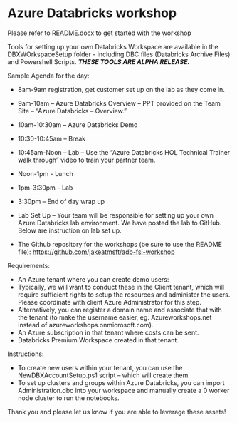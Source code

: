 # Azure Databricks workshop

Please refer to README.docx to get started with the workshop

Tools for setting up your own Databricks Workspace are available in the DBXWOrkspaceSetup folder - including DBC files (Databricks Archive Files) and Powershell Scripts. ___THESE TOOLS ARE ALPHA RELEASE.___

Sample Agenda for the day:
-	8am-9am registration, get customer set up on the lab as they come in.
-	9am-10am – Azure Databricks Overview – PPT provided on the Team Site – “Azure Databricks – Overview.”
-	10am-10:30am – Azure Databricks Demo 
-	10:30-10:45am – Break 
-	10:45am-Noon – Lab – Use the “Azure Databricks HOL Technical Trainer walk through” video to train your partner team.  
-	Noon-1pm - Lunch 
-	1pm-3:30pm – Lab 
-	3:30pm – End of day wrap up 

- Lab Set Up – Your team will be responsible for setting up your own Azure Databricks lab environment.  We have posted the lab to GitHub.  Below are instruction on lab set up.  

- The Github repository for the workshops (be sure to use the README file): https://github.com/jakeatmsft/adb-fsi-workshop

Requirements:
-	An Azure tenant where you can create demo users:
   -	Typically, we will want to conduct these in the Client tenant, which will require sufficient rights to setup the resources and administer the users.  Please coordinate with client Azure Administrator for this step.  
   - Alternatively, you can register a domain name and associate that with the tenant (to make the username easier, eg. Azureworkshops.net instead of azureworkshops.onmicrosoft.com).
-	An Azure subscription in that tenant where costs can be sent.
-	Databricks Premium Workspace created in that tenant.

Instructions:
-	To create new users within your tenant, you can use the NewDBXAccountSetup.ps1 script – which will create them.
-	To set up clusters and groups within Azure Databricks, you can import Administration.dbc into your workspace and manually create a 0 worker node cluster to run the notebooks.

Thank you and please let us know if you are able to leverage these assets!
